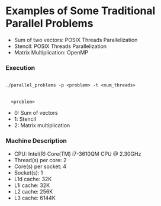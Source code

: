 # Examples of Some Traditional Parallel Problems

* Sum of two vectors: POSIX Threads Parallelization
* Stencil: POSIX Threads Parallelization
* Matrix Multiplication: OpenMP 

### Execution

<code>
./parallel_problems -p &lt;problem&gt; -t &lt;num_threads&gt;
</code>

<br/>

<code>
  &lt;problem&gt;
</code>

 * 	0: Sum of vectors
 * 	1: Stencil
 * 	2: Matrix multiplication
 
### Machine Description
* CPU: Intel(R) Core(TM) i7-3610QM CPU @ 2.30GHz
* Thread(s) per core: 2
* Core(s) per socket: 4
* Socket(s): 1
* L1d cache: 32K
* L1i cache: 32K
* L2 cache: 256K
* L3 cache: 6144K
